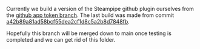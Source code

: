 Currently we build a version of the Steampipe github plugin ourselves from the [github app token branch](https://github.com/turbot/steampipe-plugin-github/tree/issue-390). The last build was made from commit [a42b89a81ad58bcf55dea2cf1d8c5a2b8d7848fb](https://github.com/turbot/steampipe-plugin-github/commit/a42b89a81ad58bcf55dea2cf1d8c5a2b8d7848fb).

Hopefully this branch will be merged down to main once testing is completed and we can get rid of this folder.